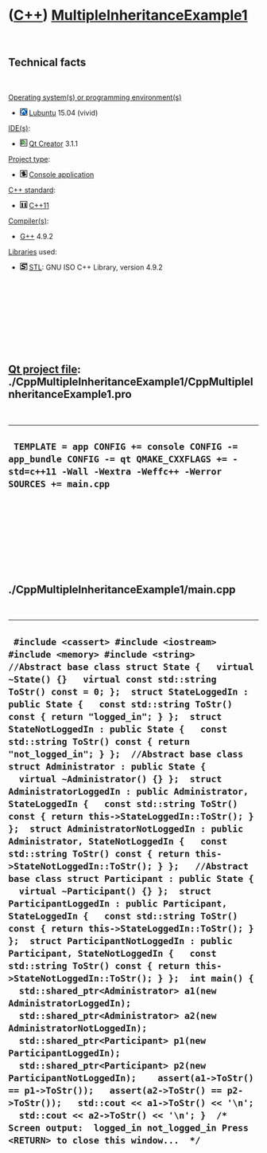 
 

 

 

 

 

([C++](Cpp.md)) [MultipleInheritanceExample1](CppMultipleInheritanceExample1.md)
==================================================================================

 

Technical facts
---------------

 

[Operating system(s) or programming environment(s)](CppOs.md)

-   ![Lubuntu](PicLubuntu.png) [Lubuntu](CppLubuntu.md) 15.04 (vivid)

[IDE(s)](CppIde.md):

-   ![Qt Creator](PicQtCreator.png) [Qt Creator](CppQtCreator.md) 3.1.1

[Project type](CppQtProjectType.md):

-   ![console](PicConsole.png) [Console
    application](CppConsoleApplication.md)

[C++ standard](CppStandard.md):

-   ![C++11](PicCpp11.png) [C++11](Cpp11.md)

[Compiler(s)](CppCompiler.md):

-   [G++](CppGpp.md) 4.9.2

[Libraries](CppLibrary.md) used:

-   ![STL](PicStl.png) [STL](CppStl.md): GNU ISO C++ Library, version
    4.9.2

 

 

 

 

 

[Qt project file](CppQtProjectFile.md): ./CppMultipleInheritanceExample1/CppMultipleInheritanceExample1.pro
------------------------------------------------------------------------------------------------------------

 

  -------------------------------------------------------------------------------------------------------------------------------------------------------
  ` TEMPLATE = app CONFIG += console CONFIG -= app_bundle CONFIG -= qt QMAKE_CXXFLAGS += -std=c++11 -Wall -Wextra -Weffc++ -Werror SOURCES += main.cpp`
  -------------------------------------------------------------------------------------------------------------------------------------------------------

 

 

 

 

 

./CppMultipleInheritanceExample1/main.cpp
-----------------------------------------

 

  ----------------------------------------------------------------------------------------------------------------------------------------------------------------------------------------------------------------------------------------------------------------------------------------------------------------------------------------------------------------------------------------------------------------------------------------------------------------------------------------------------------------------------------------------------------------------------------------------------------------------------------------------------------------------------------------------------------------------------------------------------------------------------------------------------------------------------------------------------------------------------------------------------------------------------------------------------------------------------------------------------------------------------------------------------------------------------------------------------------------------------------------------------------------------------------------------------------------------------------------------------------------------------------------------------------------------------------------------------------------------------------------------------------------------------------------------------------------------------------------------------------------------------------------------------------------------------------------------------------------------------------------------------------------------------------------------------------------------------------------------------------
  ` #include <cassert> #include <iostream> #include <memory> #include <string>  //Abstract base class struct State {   virtual ~State() {}   virtual const std::string ToStr() const = 0; };  struct StateLoggedIn : public State {   const std::string ToStr() const { return "logged_in"; } };  struct StateNotLoggedIn : public State {   const std::string ToStr() const { return "not_logged_in"; } };  //Abstract base class struct Administrator : public State {   virtual ~Administrator() {} };  struct AdministratorLoggedIn : public Administrator, StateLoggedIn {   const std::string ToStr() const { return this->StateLoggedIn::ToStr(); } };  struct AdministratorNotLoggedIn : public Administrator, StateNotLoggedIn {   const std::string ToStr() const { return this->StateNotLoggedIn::ToStr(); } };   //Abstract base class struct Participant : public State {   virtual ~Participant() {} };  struct ParticipantLoggedIn : public Participant, StateLoggedIn {   const std::string ToStr() const { return this->StateLoggedIn::ToStr(); } };  struct ParticipantNotLoggedIn : public Participant, StateNotLoggedIn {   const std::string ToStr() const { return this->StateNotLoggedIn::ToStr(); } };  int main() {    std::shared_ptr<Administrator> a1(new AdministratorLoggedIn);   std::shared_ptr<Administrator> a2(new AdministratorNotLoggedIn);   std::shared_ptr<Participant> p1(new ParticipantLoggedIn);   std::shared_ptr<Participant> p2(new ParticipantNotLoggedIn);    assert(a1->ToStr() == p1->ToStr());   assert(a2->ToStr() == p2->ToStr());   std::cout << a1->ToStr() << '\n';   std::cout << a2->ToStr() << '\n'; }  /* Screen output:  logged_in not_logged_in Press <RETURN> to close this window...  */`
  ----------------------------------------------------------------------------------------------------------------------------------------------------------------------------------------------------------------------------------------------------------------------------------------------------------------------------------------------------------------------------------------------------------------------------------------------------------------------------------------------------------------------------------------------------------------------------------------------------------------------------------------------------------------------------------------------------------------------------------------------------------------------------------------------------------------------------------------------------------------------------------------------------------------------------------------------------------------------------------------------------------------------------------------------------------------------------------------------------------------------------------------------------------------------------------------------------------------------------------------------------------------------------------------------------------------------------------------------------------------------------------------------------------------------------------------------------------------------------------------------------------------------------------------------------------------------------------------------------------------------------------------------------------------------------------------------------------------------------------------------------------

 

 

 

 

 

 


